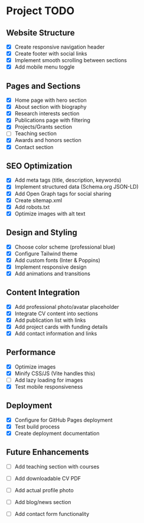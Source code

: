 # Project TODO

## Website Structure
- [x] Create responsive navigation header
- [x] Create footer with social links
- [x] Implement smooth scrolling between sections
- [x] Add mobile menu toggle

## Pages and Sections
- [x] Home page with hero section
- [x] About section with biography
- [x] Research interests section
- [x] Publications page with filtering
- [x] Projects/Grants section
- [ ] Teaching section
- [x] Awards and honors section
- [x] Contact section

## SEO Optimization
- [x] Add meta tags (title, description, keywords)
- [x] Implement structured data (Schema.org JSON-LD)
- [x] Add Open Graph tags for social sharing
- [x] Create sitemap.xml
- [x] Add robots.txt
- [x] Optimize images with alt text

## Design and Styling
- [x] Choose color scheme (professional blue)
- [x] Configure Tailwind theme
- [x] Add custom fonts (Inter & Poppins)
- [x] Implement responsive design
- [x] Add animations and transitions

## Content Integration
- [x] Add professional photo/avatar placeholder
- [x] Integrate CV content into sections
- [x] Add publication list with links
- [x] Add project cards with funding details
- [x] Add contact information and links

## Performance
- [x] Optimize images
- [x] Minify CSS/JS (Vite handles this)
- [ ] Add lazy loading for images
- [x] Test mobile responsiveness

## Deployment
- [x] Configure for GitHub Pages deployment
- [x] Test build process
- [x] Create deployment documentation

## Future Enhancements
- [ ] Add teaching section with courses
- [ ] Add downloadable CV PDF
- [ ] Add actual profile photo
- [ ] Add blog/news section
- [ ] Add contact form functionality

